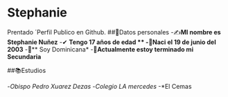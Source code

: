 # Stephanie
Prentado ´Perfil Publico en Github.
##📰Datos personales 
-✍**MI nombre es Stephanie Nuñez**
-✔ **Tengo 17 años de edad **
-🎉Naci el 19 de junio  del 2003**
-🧡** Soy Dominicana*
-📙**Actualmente estoy terminado mi Secundaria**


##📚Estudios 

-*Obispo Pedro Xuarez Dezas*
-*Colegio LA mercedes*
-*El Cemas
